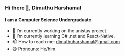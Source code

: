 ### Hi there 👋, Dimuthu Harshamal
#### I am a Computer Science Undergraduate

- 🔭 I’m currently working on the unistay project. 
- 🌱 I’m currently learning C# .net and React-Native.
- 📫 How to reach me: dimuthuharshamal@gmail.com 
- 😄 Pronouns: He/him 











